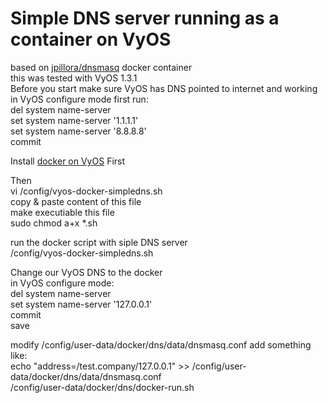 # Simple DNS server running as a container on VyOS</br>
based on [jpillora/dnsmasq](https://hub.docker.com/r/jpillora/dnsmasq/) docker container<br>
this was tested with VyOS 1.3.1</br>
Before you start make sure VyOS has DNS pointed to internet and working <br>
in VyOS configure mode first run:</br>
del system name-server</br>
set system name-server '1.1.1.1'</br>
set system name-server '8.8.8.8'</br>
commit</br>

Install [docker on VyOS](https://github.com/qdrddr/VyOS/blob/main/docker) First</br>

Then</br>
vi /config/vyos-docker-simpledns.sh</br>
copy & paste content of this file </br>
make executiable this file</br>
sudo chmod a+x *.sh</br>

run the docker script with siple DNS server</br>
/config/vyos-docker-simpledns.sh</br>

Change our VyOS DNS to the docker</br>
in VyOS configure mode:</br>
del system name-server</br>
set system name-server '127.0.0.1'</br>
commit</br>
save</br>

modify /config/user-data/docker/dns/data/dnsmasq.conf add something like:</br>
echo "address=/test.company/127.0.0.1" >> /config/user-data/docker/dns/data/dnsmasq.conf</br>
/config/user-data/docker/dns/docker-run.sh


